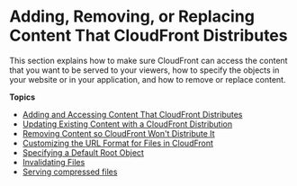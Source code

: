 # Adding, Removing, or Replacing Content That CloudFront Distributes<a name="AddRemoveReplaceObjects"></a>

This section explains how to make sure CloudFront can access the content that you want to be served to your viewers, how to specify the objects in your website or in your application, and how to remove or replace content\.

**Topics**
+ [Adding and Accessing Content That CloudFront Distributes](AddingObjects.md)
+ [Updating Existing Content with a CloudFront Distribution](UpdatingExistingObjects.md)
+ [Removing Content so CloudFront Won't Distribute It](RemovingObjects.md)
+ [Customizing the URL Format for Files in CloudFront](LinkFormat.md)
+ [Specifying a Default Root Object](DefaultRootObject.md)
+ [Invalidating Files](Invalidation.md)
+ [Serving compressed files](ServingCompressedFiles.md)